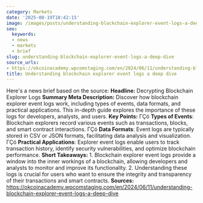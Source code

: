```yaml
---
category: Markets
date: '2025-08-19T18:42:15'
image: /images/posts/understanding-blockchain-explorer-event-logs-a-deep-dive.jpg
seo:
  keywords:
  - news
  - markets
  - brief
slug: understanding-blockchain-explorer-event-logs-a-deep-dive
source_urls:
- https://okcoinacademy.wpcomstaging.com/en/2024/06/11/understanding-blockchain-explorer-event-logs-a-deep-dive
title: Understanding blockchain explorer event logs a deep dive
---
```


Here's a news brief based on the source:  **Headline:** Decrypting Blockchain Explorer Logs  **Summary Meta Description:** Discover how blockchain explorer event logs work, including types of events, data formats, and practical applications. This in-depth guide explores the importance of these logs for developers, analysts, and users.  **Key Points:**  ΓÇó **Types of Events**: Blockchain explorers record various events such as transactions, blocks, and smart contract interactions. ΓÇó **Data Formats**: Event logs are typically stored in CSV or JSON formats, facilitating data analysis and visualization. ΓÇó **Practical Applications**: Explorer event logs enable users to track transaction history, identify security vulnerabilities, and optimize blockchain performance.  **Short Takeaways:**  1. Blockchain explorer event logs provide a window into the inner workings of a blockchain, allowing developers and analysts to monitor and improve its functionality. 2. Understanding these logs is crucial for users who want to ensure the integrity and transparency of their transactions and smart contracts.  **Sources:**  https://okcoinacademy.wpcomstaging.com/en/2024/06/11/understanding-blockchain-explorer-event-logs-a-deep-dive